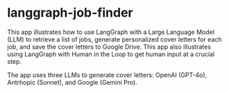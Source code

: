 # langgraph-job-finder
This app illustrates how to use LangGraph with a Large Language Model (LLM) to retrieve a list of jobs, generate personalized cover letters for each job, and save the cover letters to Google Drive. This app also illustrates using LangGraph with Human in the Loop to get human input at a crucial step.

The app uses three LLMs to generate cover letters: OpenAI (GPT-4o), Antrhopic (Sonnet), and Google (Gemini Pro).
